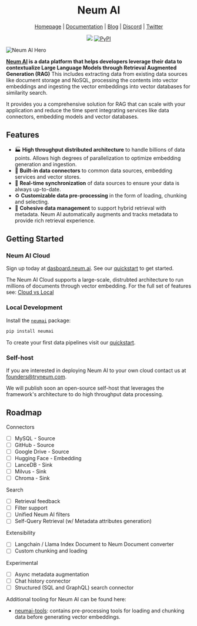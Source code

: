 <h1 align="center">Neum AI</h1>

<div align="center">
  
  [Homepage](https://www.neum.ai) | [Documentation](https://docs.neum.ai) | [Blog](https://neum.ai/blog) | [Discord](https://discord.gg/mJeNZYRz4m) | [Twitter](https://twitter.com/neum_ai)
  
  <a href="https://www.ycombinator.com/companies/neum-ai"><img src="https://badgen.net/badge/Y%20Combinator/S23/orange"/></a> 
  <a href="https://pypi.org/project/neumai/">
    <img src="https://img.shields.io/pypi/v/neumai" alt="PyPI">
  </a>
</div>

![Neum AI Hero]([https://uploads-ssl.webflow.com/6552c062a6c96c60086c77df/6552c4072666398cd7ed1961_Introduction.png](https://uploads-ssl.webflow.com/6552c062a6c96c60086c77df/6557cfde1ff0648321e5d3ba_Group%2066.png))

**[Neum AI](https://neum.ai) is a data platform that helps developers leverage their data to contextualize Large Language Models through Retrieval Augmented Generation (RAG)** This includes
extracting data from existing data sources like document storage and NoSQL, processing the contents into vector embeddings and ingesting the vector embeddings into vector databases for similarity search. 

It provides you a comprehensive solution for RAG that can scale with your application and reduce the time spent integrating services like data connectors, embedding models and vector databases.

## Features

- 🏭 **High throughput distributed architecture** to handle billions of data points. Allows high degrees of parallelization to optimize embedding generation and ingestion.
- 🧱 **Built-in data connectors** to common data sources, embedding services and vector stores.
- 🔄 **Real-time synchronization** of data sources to ensure your data is always up-to-date. 
- ♻ **Customizable data pre-processing** in the form of loading, chunking and selecting.
- 🤝 **Cohesive data management** to support hybrid retrieval with metadata. Neum AI automatically augments and tracks metadata to provide rich retrieval experience.

## Getting Started

### Neum AI Cloud

Sign up today at [dasboard.neum.ai](https://dashboard.neum.ai). See our [quickstart]() to get started.

The Neum AI Cloud supports a large-scale, distrubted architecture to run millions of documents through vector embedding. For the full set of features see: [Cloud vs Local](https://neumai.mintlify.app/get-started/cloud-vs-local)

### Local Development

Install the [`neumai`](https://pypi.org/project/neumai/) package:

```bash
pip install neumai
```

To create your first data pipelines visit our [quickstart]().

### Self-host

If you are interested in deploying Neum AI to your own cloud contact us at [founders@tryneum.com](mailto:founders@tryneum.com).

We will publish soon an open-source self-host that leverages the framework's architecture to do high throughput data processing.

## Roadmap

Connectors
- [ ]  MySQL - Source
- [ ]  GitHub - Source
- [ ]  Google Drive - Source
- [ ]  Hugging Face - Embedding
- [ ]  LanceDB - Sink
- [ ]  Milvus - Sink
- [ ]  Chroma - Sink

Search
- [ ]  Retrieval feedback
- [ ]  Filter support
- [ ]  Unified Neum AI filters
- [ ]  Self-Query Retrieval (w/ Metadata attributes generation)

Extensibility
- [ ]  Langchain / Llama Index Document to Neum Document converter
- [ ]  Custom chunking and loading

Experimental
- [ ]  Async metadata augmentation
- [ ]  Chat history connector
- [ ]  Structured (SQL and GraphQL) search connector

Additional tooling for Neum AI can be found here:

- [neumai-tools](https://pypi.org/project/neumai-tools/): contains pre-processing tools for loading and chunking data before generating vector embeddings.
